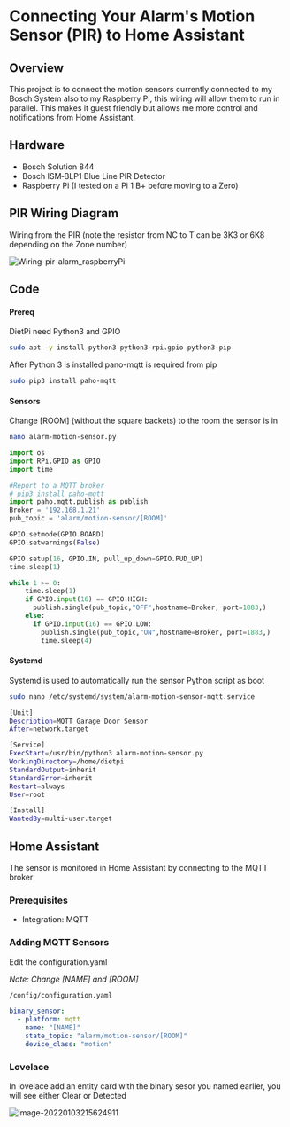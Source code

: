 # Connecting Your Alarm's Motion Sensor (PIR) to Home Assistant

## Overview

This project is to connect the motion sensors currently connected to my Bosch System also to my Raspberry Pi, this wiring will allow them to run in parallel. This makes it guest friendly but allows me more control and notifications from Home Assistant.

## Hardware

- Bosch Solution 844
- Bosch ISM‑BLP1 Blue Line PIR Detector
- Raspberry Pi (I tested on a Pi 1 B+ before moving to a Zero)

## PIR Wiring Diagram

Wiring from the PIR (note the resistor from NC to T can be 3K3 or 6K8 depending on the Zone number) 

![Wiring-pir-alarm_raspberryPi](https://github.com/durankeeley/Connecting-Your-Alarm-s-Motion-Sensor-PIR-to-Home-Assistant/blob/main/Connecting%20Your%20Alarm%20Motion%20Sensor%20to%20Home%20Assistant.assets/Wiring-pir-alarm_bb-1.svg)

## Code

#### Prereq

DietPi need Python3 and GPIO

```bash
sudo apt -y install python3 python3-rpi.gpio python3-pip
```

After Python 3 is installed pano-mqtt is required from pip

```bash
sudo pip3 install paho-mqtt
```

#### Sensors

Change [ROOM] (without the square backets) to the room the sensor is in

```bash
nano alarm-motion-sensor.py
```

```python
import os
import RPi.GPIO as GPIO
import time

#Report to a MQTT broker
# pip3 install paho-mqtt
import paho.mqtt.publish as publish
Broker = '192.168.1.21'
pub_topic = 'alarm/motion-sensor/[ROOM]'

GPIO.setmode(GPIO.BOARD)
GPIO.setwarnings(False)

GPIO.setup(16, GPIO.IN, pull_up_down=GPIO.PUD_UP)
time.sleep(1)

while 1 >= 0:
    time.sleep(1)
    if GPIO.input(16) == GPIO.HIGH:
      publish.single(pub_topic,"OFF",hostname=Broker, port=1883,)
    else:
      if GPIO.input(16) == GPIO.LOW:
        publish.single(pub_topic,"ON",hostname=Broker, port=1883,)
        time.sleep(4)
```

#### Systemd

Systemd is used to automatically run the sensor Python script as boot

```bash
sudo nano /etc/systemd/system/alarm-motion-sensor-mqtt.service
```

```bash
[Unit]
Description=MQTT Garage Door Sensor
After=network.target

[Service]
ExecStart=/usr/bin/python3 alarm-motion-sensor.py
WorkingDirectory=/home/dietpi
StandardOutput=inherit
StandardError=inherit
Restart=always
User=root

[Install]
WantedBy=multi-user.target
```

## Home Assistant

The sensor is monitored in Home Assistant by connecting to the MQTT broker

### Prerequisites

- Integration: MQTT

### Adding MQTT Sensors

Edit the configuration.yaml

*Note: Change [NAME] and [ROOM]*

```bash
/config/configuration.yaml
```

```yaml
binary_sensor:
  - platform: mqtt
    name: "[NAME]"
    state_topic: "alarm/motion-sensor/[ROOM]"
    device_class: "motion"
```

### Lovelace

In lovelace add an entity card with the binary sesor you named earlier, you will see either Clear or Detected 

![image-20220103215624911](https://github.com/durankeeley/Connecting-Your-Alarm-s-Motion-Sensor-PIR-to-Home-Assistant/blob/main/Connecting%20Your%20Alarm%20Motion%20Sensor%20to%20Home%20Assistant.assets/image-20220103215624911.png)
